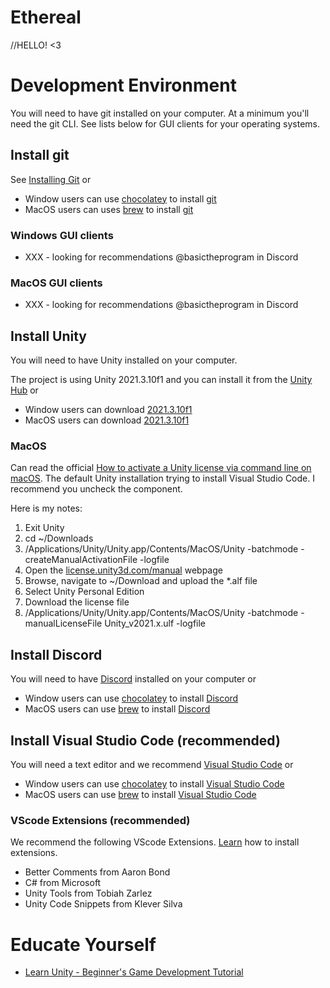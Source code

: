 # Ethereal

//HELLO! <3

# Development Environment
You will need to have git installed on your computer. At a minimum you'll need the
git CLI. See lists below for GUI clients for your operating systems.

## Install git
See [Installing Git](https://git-scm.com/book/en/v2/Getting-Started-Installing-Git) or

  * Window users can use [chocolatey](https://chocolatey.org) to install [git](https://community.chocolatey.org/packages/git)
  * MacOS users can uses [brew](https://brew.sh) to install [git](https://formulae.brew.sh/formula/git#default)

### Windows GUI clients
  * XXX - looking for recommendations @basictheprogram in Discord

### MacOS GUI clients
  * XXX - looking for recommendations @basictheprogram in Discord

## Install Unity
You will need to have Unity installed on your computer.

The project is using Unity 2021.3.10f1 and you can install it from the
[Unity Hub](https://unity.com/download) or

  * Window users can download [2021.3.10f1](https://download.unity3d.com/download_unity/1c7d0df0160b/UnityDownloadAssistant-2021.3.10f1.exe)
  * MacOS users can download [2021.3.10f1](https://download.unity3d.com/download_unity/1c7d0df0160b/UnityDownloadAssistant-2021.3.10f1.dmg)

### MacOS
Can read the official
[How to activate a Unity license via command line on macOS](https://support.unity.com/hc/en-us/articles/5541533346068-How-to-activate-a-Unity-license-via-command-line-on-macOS-).
The default Unity installation trying to install Visual Studio Code. I recommend you
uncheck the component.

Here is my notes:
  1. Exit Unity
  1. cd ~/Downloads
  1. /Applications/Unity/Unity.app/Contents/MacOS/Unity -batchmode -createManualActivationFile -logfile
  1. Open the [license.unity3d.com/manual](https://license.unity3d.com/manual) webpage
  1. Browse, navigate to ~/Download and upload the *.alf file
  1. Select Unity Personal Edition
  1. Download the license file
  1. /Applications/Unity/Unity.app/Contents/MacOS/Unity -batchmode -manualLicenseFile Unity_v2021.x.ulf -logfile

## Install Discord
You will need to have [Discord](https://discord.com/download) installed on your computer or

  * Window users can use [chocolatey](https://chocolatey.org) to install [Discord](https://community.chocolatey.org/packages/discord)
  * MacOS users can use [brew](https://brew.sh) to install [Discord](https://formulae.brew.sh/cask/discord#default)

## Install Visual Studio Code (recommended)
You will need a text editor and we recommend [Visual Studio Code](https://code.visualstudio.com/download) or

  * Window users can use [chocolatey](https://chocolatey.org) to install [Visual Studio Code](https://community.chocolatey.org/packages/vscode)
  * MacOS users can use [brew](https://brew.sh) to install [Visual Studio Code](https://formulae.brew.sh/cask/visual-studio-code#default)

### VScode Extensions (recommended)
We recommend the following VScode Extensions. [Learn](https://code.visualstudio.com/docs/editor/extension-marketplace)
how to install extensions.

  * Better Comments from Aaron Bond
  * C# from Microsoft
  * Unity Tools from Tobiah Zarlez
  * Unity Code Snippets from Klever Silva

# Educate Yourself
  * [Learn Unity - Beginner's Game Development Tutorial](https://www.youtube.com/watch?v=gB1F9G0JXOo&t=509s)
